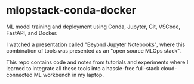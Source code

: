 # mlopstack-conda-docker
ML model training and deployment using Conda, Jupyter, Git, VSCode, FastAPI, and Docker.

I watched a presentation called "Beyond Jupyter Notebooks", where this combination of tools was presented as an "open source MLOps stack".

This repo contains code and notes from tutorials and experiments where I learned to integrate all these tools into a hassle-free full-stack cloud-connected ML workbench in my laptop.
